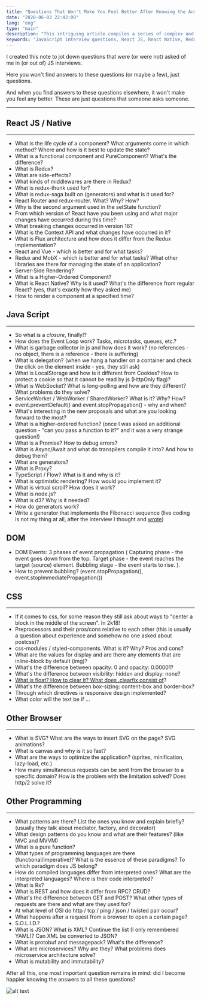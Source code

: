 ```yaml
---
title: "Questions That Won't Make You Feel Better After Knowing the Answers"
date: "2020-06-03 22:43:00"
lang: "eng"
type: "main"
description: "This intriguing article compiles a series of complex and thought-provoking questions from various JS interviews, covering topics from React JS/Native to CSS and DOM. The article doesn’t necessarily provide answers but presents these questions to reflect on the depth and complexity of JavaScript and web development."
keywords: "JavaScript interview questions, React JS, React Native, Redux, programming questions, web development, JS Object, DOM, CSS, JavaScript challenges, coding interview, software engineering, frontend development, backend development, React lifecycle, Redux middleware, web technologies, programming concepts, JavaScript complexities, coding problems, developer interviews, web programming, coding knowledge, JavaScript intricacies"
---
```


I created this note to jot down questions that were (or were not) asked of me in (or out of) JS interviews.

Here you won't find answers to these questions (or maybe a few), just questions.

And when you find answers to these questions elsewhere, it won't make you feel any better. These are just questions that someone asks someone.

---

## React JS / Native ##

_______________________

- What is the life cycle of a component? What arguments come in which method? Where and how is it best to update the state?
- What is a functional component and PureComponent? What's the difference?
- What is Redux?
- What are side-effects?
- What kinds of middlewares are there in Redux?
- What is redux-thunk used for?
- What is redux-saga built on (generators) and what is it used for?
- React Router and redux-router. What? Why? How?
- Why is the second argument used in the setState function?
- From which version of React have you been using and what major changes have occurred during this time?
- What breaking changes occurred in version 16?
- What is the Context API and what changes have occurred in it?
- What is Flux architecture and how does it differ from the Redux implementation?
- React and Vue - which is better and for what tasks?
- Redux and MobX - which is better and for what tasks? What other libraries are there for managing the state of an application?
- Server-Side Rendering?
- What is a Higher-Ordered Component?
- What is React Native? Why is it used? What's the difference from regular React? (yes, that's exactly how they asked me)
- How to render a component at a specified time?

## Java Script ##

_______________________

- So what is a *closure*, finally!?
- How does the Event Loop work? Tasks, microtasks, queues, etc.?
- What is garbage collector in js and how does it work? (no references - no object, there is a reference - there is suffering)
- What is delegation? (when we hang a handler on a container and check the click on the element inside - yes, they still ask)
- What is LocalStorage and how is it different from Cookies? How to protect a cookie so that it cannot be read by js (HttpOnly flag)?
- What is WebSocket? What is long-polling and how are they different? What problems do they solve?
- ServiceWorker / WebWorker / SharedWorker? What is it? Why? How?
- event.preventDefault() and event.stopPropagation() - why and when?
- What's interesting in the new proposals and what are you looking forward to the most?
- What is a higher-ordered function? (once I was asked an additional question - "can you pass a function to it?" and it was a very strange question!)
- What is a Promise? How to debug errors?
- What is Async/Await and what do transpilers compile it into? And how to debug them?
- What are generators?
- What is Proxy?
- TypeScript / Flow? What is it and why is it?
- What is optimistic rendering? How would you implement it?
- What is virtual scroll? How does it work?
- What is node.js?
- What is d3? Why is it needed?
- How do generators work?
- Write a generator that implements the Fibonacci sequence (live coding is not my thing at all, after the interview I thought and [wrote](https://gist.github.com/gthrm/7274dc2bf8149944f8360325a6673642))

## DOM ##

- DOM Events: 3 phases of event propagation (
    Capturing phase - the event goes down from the top.
    Target phase - the event reaches the target (source) element.
    Bubbling stage - the event starts to rise.
).
- How to prevent bubbling? (event.stopPropagation(), event.stopImmediatePropagation())

## CSS ##

_______________________

- If it comes to css, for some reason they still ask about ways to "center a block in the middle of the screen". In 2k18!
- Preprocessors and their pros/cons relative to each other (this is usually a question about experience and somehow no one asked about postcss)?
- css-modules / styled-components. What is it? Why? Pros and cons?
- What are the values for display and are there any elements that are inline-block by default (img)?
- What's the difference between opacity: 0 and opacity: 0.00001?
- What's the difference between visibility: hidden and display: none?
- [What is float? How to clear it? What does .clearfix consist of](https://webref.ru/course/float/clearfix)?
- What's the difference between box-sizing: content-box and border-box?
- Through which directives is responsive design implemented?
- What color will the text be if ...

## Other Browser ##

_______________________

- What is SVG? What are the ways to insert SVG on the page? SVG animations?
- What is canvas and why is it so fast?
- What are the ways to optimize the application? (sprites, minification, lazy-load, etc.)
- How many simultaneous requests can be sent from the browser to a specific domain? How is the problem with the limitation solved? Does http/2 solve it?

## Other Programming ##

_______________________

- What patterns are there? List the ones you know and explain briefly? (usually they talk about mediator, factory, and decorator)
- What design patterns do you know and what are their features? (like MVC and MVVM)
- What is a pure function?
- What types of programming languages are there (functional/imperative)? What is the essence of these paradigms? To which paradigm does JS belong?
- How do compiled languages differ from interpreted ones? What are the interpreted languages? Where is their code interpreted?
- What is Rx?
- What is REST and how does it differ from RPC? CRUD?
- What's the difference between GET and POST? What other types of requests are there and what are they used for?
- At what level of OSI do http / tcp / ping / json / twisted pair occur?
- What happens after a request from a browser to open a certain page?
- S.O.L.I.D.?
- What is JSON? What is XML? Continue the list (I only remembered YAML)? Can XML be converted to JSON?
- What is protobuf and messagepack? What's the difference?
- What are microservices? Why are they? What problems does microservice architecture solve?
- What is mutability and immutability?

After all this, one most important question remains in mind: did I become happier knowing the answers to all these questions?

![alt text](<https://cloud.cdroma.ru/upload/18abc9fb-dbdb-4161-a48c-48789b974458-1700955531715.jpeg>)
